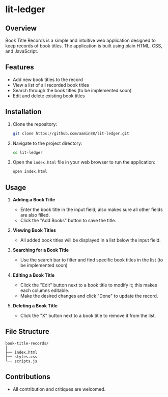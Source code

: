 # lit-ledger

## Overview
Book Title Records is a simple and intuitive web application designed to keep records of book titles. The application is built using plain HTML, CSS, and JavaScript.

## Features
- Add new book titles to the record
- View a list of all recorded book titles
- Search through the book titles (to be implemented soon)
- Edit and delete existing book titles 

## Installation

1. Clone the repository:
    ```bash
    git clone https://github.com/aamin88/lit-ledger.git
    ```

2. Navigate to the project directory:
    ```bash
    cd lit-ledger
    ```

3. Open the `index.html` file in your web browser to run the application:
    ```bash
    open index.html
    ```

## Usage

1. **Adding a Book Title**
    - Enter the book title in the input field; also makes sure all other fields are also filled.
    - Click the "Add Books" button to save the title.

2. **Viewing Book Titles**
    - All added book titles will be displayed in a list below the input field.

3. **Searching for a Book Title**
    - Use the search bar to filter and find specific book titles in the list (to be implemented soon)

4. **Editing a Book Title**
    - Click the "Edit" button next to a book title to modify it; this makes each columns editable.
    - Make the desired changes and click "Done" to update the record.

5. **Deleting a Book Title**
    - Click the "X" button next to a book title to remove it from the list.

## File Structure

```plaintext
book-title-records/
│
├── index.html
├── styles.css
└── scripts.js
```

## Contributions
 - All contribution and critiques are welcomed.
